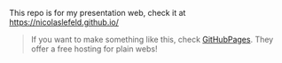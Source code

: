 This repo is for my presentation web, check it at https://nicolaslefeld.github.io/

> If you want to make something like this, check [GitHubPages](https://pages.github.com/). They offer a free hosting for plain webs!